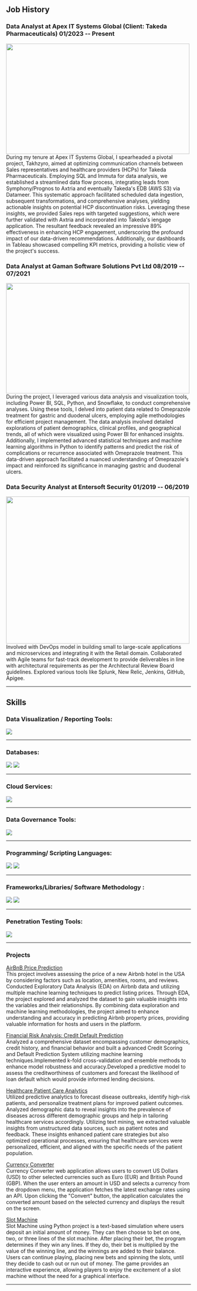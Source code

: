 ## Job History 
### Data Analyst at Apex IT Systems Global (Client: Takeda Pharmaceuticals) 01/2023 -- Present
<img src="images/Takeda.gif?raw=true" width="500" height="300"/>
During my tenure at Apex IT Systems Global, I spearheaded a pivotal project, Takhzyro, aimed at optimizing communication channels between Sales representatives and healthcare providers (HCPs) for Takeda Pharmaceuticals. Employing SQL and Immuta for data analysis, we established a streamlined data flow process, integrating leads from Symphony/Prognos to Axtria and eventually Takeda's EDB (AWS S3) via Datameer. This systematic approach facilitated scheduled data ingestion, subsequent transformations, and comprehensive analyses, yielding actionable insights on potential HCP discontinuation risks. Leveraging these insights, we provided Sales reps with targeted suggestions, which were further validated with Axtria and incorporated into Takeda's iengage application. The resultant feedback revealed an impressive 89% effectiveness in enhancing HCP engagement, underscoring the profound impact of our data-driven recommendations. Additionally, our dashboards in Tableau showcased compelling KPI metrics, providing a holistic view of the project's success.

### Data Analyst at Gaman Software Solutions Pvt Ltd 08/2019 -- 07/2021
<img src="images/Gaman.gif?raw=true" width="500" height="300"/>
During the project, I leveraged various data analysis and visualization tools, including Power BI, SQL, Python, and Snowflake, to conduct comprehensive analyses. Using these tools, I delved into patient data related to Omeprazole treatment for gastric and duodenal ulcers, employing agile methodologies for efficient project management. The data analysis involved detailed explorations of patient demographics, clinical profiles, and geographical trends, all of which were visualized using Power BI for enhanced insights. Additionally, I implemented advanced statistical techniques and machine learning algorithms in Python to identify patterns and predict the risk of complications or recurrence associated with Omeprazole treatment. This data-driven approach facilitated a nuanced understanding of Omeprazole's impact and reinforced its significance in managing gastric and duodenal ulcers.
 
### Data Security Analyst at Entersoft Security 01/2019 -- 06/2019
<img src="images/entersoft.gif?raw=true" width="500" height="400"/>
Involved with DevOps model in building small to large-scale applications and microservices and integrating it with the Retail domain. Collaborated with Agile teams for fast-track development to provide deliverables in line with architectural requirements as per the Architectural Review Board guidelines. Explored various tools like Splunk, New Relic, Jenkins, GitHub, Apigee.


---
## Skills
### Data Visualization / Reporting Tools:
<img src="images/dv1.png?raw=true"/>

---
### Databases:
<img src="images/db1.png?raw=true"/>
<img src="images/db2.png?raw=true"/>


---
### Cloud Services:
<img src="images/c1.png?raw=true"/>

---
### Data Governance Tools:
<img src="images/dg1.png?raw=true"/>

---

### Programming/ Scripting Languages:
<img src="images/p1.png?raw=true"/>
<img src="images/p2.png?raw=true"/>


---
### Frameworks/Libraries/ Software Methodology :
<img src="images/f1.png?raw=true"/>
<img src="images/f2.png?raw=true"/>


---

### Penetration Testing Tools:
<img src="images/pt1.png?raw=true"/>


---
### Projects

[AirBnB Price Prediction](https://github.com/SaiVivekAlli09/AirBnB-Price-Prediction)\
This project involves assessing the price of a new Airbnb hotel in the USA by considering factors such as location, amenities, rooms, and reviews. Conducted Exploratory Data Analysis (EDA) on Airbnb data and utilizing multiple machine learning techniques to predict listing prices. Through EDA, the project explored and analyzed the dataset to gain valuable insights into the variables and their relationships. By combining data exploration and machine learning methodologies, the project aimed to enhance understanding and accuracy in predicting Airbnb property prices, providing valuable information for hosts and users in the platform.

[Financial Risk Analysis: Credit Default Prediction](https://github.com/SaiVivekAlli09/Financial-Risk-Analysis-Credit-Default-Prediction)\
Analyzed a comprehensive dataset encompassing customer demographics, credit history, and financial behavior and built a advanced Credit Scoring and Default Prediction System utilizing machine learning techniques.Implemented k-fold cross-validation and ensemble methods to enhance model robustness and accuracy.Developed a predictive model to assess the creditworthiness of customers and forecast the likelihood of loan default which would provide informed lending decisions.

[Healthcare Patient Care Analytics](http://example.com/)\
Utilized predictive analytics to forecast disease outbreaks, identify high-risk patients, and personalize treatment plans for improved patient outcomes. Analyzed demographic data to reveal insights into the prevalence of diseases across different demographic groups and help in tailoring healthcare services accordingly. Utilizing text mining, we extracted valuable insights from unstructured data sources, such as patient notes and feedback. These insights enhanced patient care strategies but also optimized operational processes, ensuring that healthcare services were personalized, efficient, and aligned with the specific needs of the patient population.

[Currency Converter](https://github.com/SaiVivekAlli09/Currency-Converter)\
Currency Converter web application allows users to convert US Dollars (USD) to other selected currencies such as Euro (EUR) and British Pound (GBP). When the user enters an amount in USD and selects a currency from the dropdown menu, the application fetches the latest exchange rates using an API. Upon clicking the "Convert" button, the application calculates the converted amount based on the selected currency and displays the result on the screen. 

[Slot Machine](https://github.com/SaiVivekAlli09/Python-Slot-Machine-Casino)\
Slot Machine using Python project is a text-based simulation where users deposit an initial amount of money. They can then choose to bet on one, two, or three lines of the slot machine. After placing their bet, the program determines if they win any lines. If they do, their bet is multiplied by the value of the winning line, and the winnings are added to their balance. Users can continue playing, placing new bets and spinning the slots, until they decide to cash out or run out of money. The game provides an interactive experience, allowing players to enjoy the excitement of a slot machine without the need for a graphical interface.

---



